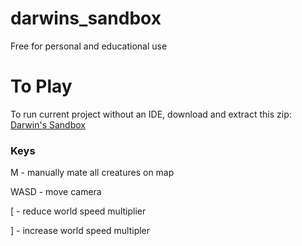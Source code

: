 # darwins_sandbox
Free for personal and educational use

# To Play
To run current project without an IDE, download and extract this zip:
[Darwin's Sandbox](package/darwins_sandbox.zip)

### Keys
M - manually mate all creatures on map

WASD - move camera

\[ - reduce world speed multiplier

\] - increase world speed multipler
